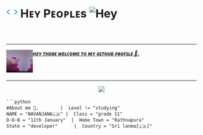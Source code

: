 <p align="left" style="font-size:30px;">
    <b><img src="https://github.com/ItsmeHyper13/ItsmeHyper13/blob/SparkelAD1317/SparkelAD/htmlanime.webp" height="30px">
      Hᴇʏ Pᴇᴏᴘʟᴇs
    <img src="https://media.giphy.com/media/hvRJCLFzcasrR4ia7z/giphy.gif" height="20px" alt="Hey">
    </b> 
</p><br>



----



<p>
    <img src="https://github.com/ItsmeHyper13/ItsmeHyper13/blob/SparkelAD1317/SparkelAD/itsme.gif" alt="its gif" height="60px" width="70px" align="left">
    <b>
        <i>
            <u align="right">
            ʜᴇʏ ᴛʜᴇʀᴇ ᴡᴇʟᴄᴏᴍᴇ ᴛᴏ ᴍʏ ɢɪᴛʜᴜʙ ᴘʀᴏғɪʟᴇ 🌺.
            </u>
        </i>
    </b>
</p><br><br>




----




<p align="center">
<img src="https://readme-typing-svg.herokuapp.com?font=&size=14&duration=2000&color=00B348&multiline=true&height=120&lines=My+Name+Is+Navanjana+SL🇱🇰+%E2%98%81%EF%B8%8F.;%C2%BB%C2%BB%C2%BB%C2%BB%C2%BB%C2%BB%C2%BB%C2%BB%C2%BB;My+Favourite+Languages+%F0%9F%8C%BA;%C2%BB%C2%BB%C2%BB%C2%BB%C2%BB%C2%BB%C2%BB%C2%BB%C2%BB;HTML-%5BPro%E2%9D%A4%EF%B8%8F%5D%2C+CSS-%5BAdv%F0%9F%92%A1%5D;Python-%5BNoob%5D+.....">
</p>

 ```
```python
#About me 🌺.        |  Level != "studying"
NAME = "NAVANJANA🇱🇰" |  Class = "grade 11"
D-O-B = "11th January"  |  Home Town = "Rathnapura"
State = "developer"      |  Country = "Sri lanma[🇱🇰]"

```
 ```
